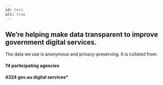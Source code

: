 ```yaml
---
id: hero
alt: true
---
```

## We’re helping make data transparent to improve government digital services. 

The data we use is anonymous and privacy-preserving. It is collated from:

#### 74 participating agencies

#### 4324 gov.au digital services*
